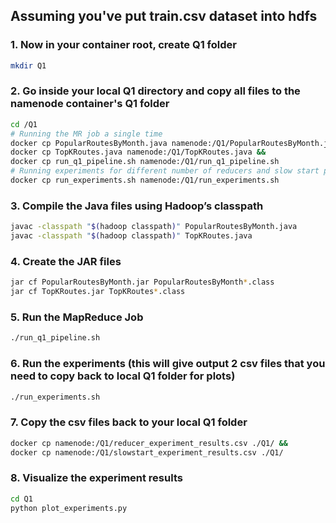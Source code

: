 ## Assuming you've put train.csv dataset into hdfs

### 1. Now in your container root, create Q1 folder
```sh
mkdir Q1
```

### 2. Go inside your local Q1 directory and copy all files to the namenode container's Q1 folder
```sh
cd /Q1
# Running the MR job a single time
docker cp PopularRoutesByMonth.java namenode:/Q1/PopularRoutesByMonth.java &&
docker cp TopKRoutes.java namenode:/Q1/TopKRoutes.java &&
docker cp run_q1_pipeline.sh namenode:/Q1/run_q1_pipeline.sh
# Running experiments for different number of reducers and slow start parameters
docker cp run_experiments.sh namenode:/Q1/run_experiments.sh
```

### 3. Compile the Java files using Hadoop’s classpath
```sh
javac -classpath "$(hadoop classpath)" PopularRoutesByMonth.java
javac -classpath "$(hadoop classpath)" TopKRoutes.java
```

### 4. Create the JAR files

```sh
jar cf PopularRoutesByMonth.jar PopularRoutesByMonth*.class
jar cf TopKRoutes.jar TopKRoutes*.class
```

### 5. Run the MapReduce Job
```sh
./run_q1_pipeline.sh
```

### 6. Run the experiments (this will give output 2 csv files that you need to copy back to local Q1 folder for plots)
```sh
./run_experiments.sh
```

### 7. Copy the csv files back to your local Q1 folder
```sh 
docker cp namenode:/Q1/reducer_experiment_results.csv ./Q1/ &&
docker cp namenode:/Q1/slowstart_experiment_results.csv ./Q1/
```

### 8. Visualize the experiment results
```sh
cd Q1
python plot_experiments.py
```